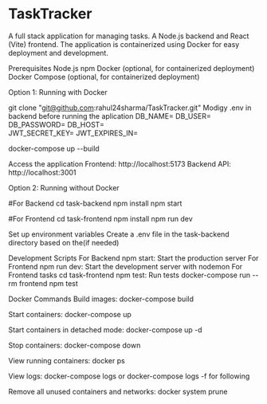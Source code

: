 # TaskTracker
A full stack application for managing tasks. A Node.js backend and React (Vite) frontend. The application is containerized using Docker for easy deployment and development.

Prerequisites
Node.js 
npm
Docker (optional, for containerized deployment)
Docker Compose (optional, for containerized deployment)

Option 1: Running with Docker

git clone "git@github.com:rahul24sharma/TaskTracker.git"
Modigy .env in backend before running the aplication
DB_NAME=
DB_USER=
DB_PASSWORD=
DB_HOST=   
JWT_SECRET_KEY=
JWT_EXPIRES_IN=


docker-compose up --build

Access the application
Frontend: http://localhost:5173
Backend API: http://localhost:3001

Option 2: Running without Docker

#For Backend
cd task-backend
npm install
npm start

#For Frontend
cd task-frontend
npm install
npm run dev

Set up environment variables
Create a .env file in the task-backend directory based on the(if needed)

Development Scripts
For Backend
npm start: Start the production server
For Frontend
npm run dev: Start the development server with nodemon
For Frontend tasks
cd task-frontend
npm test: Run tests
docker-compose run --rm frontend npm test

Docker Commands
Build images: docker-compose build

Start containers: docker-compose up

Start containers in detached mode: docker-compose up -d

Stop containers: docker-compose down

View running containers: docker ps

View logs: docker-compose logs or docker-compose logs -f for following

Remove all unused containers and networks: docker system prune


